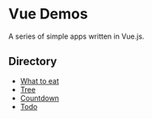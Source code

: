 # Vue Demos

A series of simple apps written in Vue.js.

## Directory

- [What to eat](https://fffzlfk.github.io/vue-demos/what-to-eat)
- [Tree](https://fffzlfk.github.io/vue-demos/tree)
- [Countdown](https://fffzlfk.github.io/vue-demos/countdown)
- [Todo](https://fffzlfk.github.io/vue-demos/todo)
